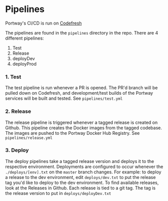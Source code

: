 # Pipelines

Portway's CI/CD is run on [Codefresh](https://codefresh.io)

The pipelines are found in the `pipelines` directory in the repo. There are 4 different pipelines:
1. Test
1. Release
1. deployDev
1. deployProd

### 1. Test

The test pipeline is run whenever a PR is opened. The PR'd branch will be pulled down on Codefresh, and development/test builds of the Portway services will be built and tested. See `pipelines/test.yml`

### 2. Release

The release pipeline is triggered whenever a tagged release is created on Github. This pipeline creates the Docker images from the tagged codebase. The images are pushed to the Portway Docker Hub Registry. See `pipelines/release.yml`

### 3. Deploy

The deploy pipelines take a tagged release version and deploys it to the respective environment. Deployments are configured to occur whenever the `./deploys/[env].txt` on the `master` branch changes. For example: to deploy a release to the dev environment, edit `deploys/dev.txt` to put the release tag you'd like to deploy to the dev environment. To find available releases, look at the Releases in Github. Each release is tied to a git tag. The tag is the release version to put in `deploys/deployDev.txt`
